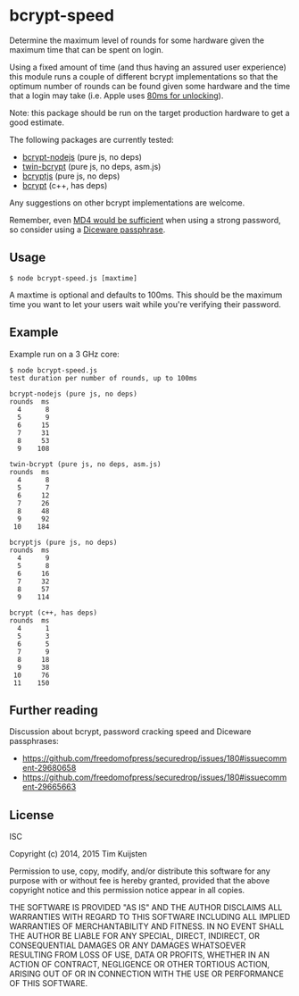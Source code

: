 # bcrypt-speed

Determine the maximum level of rounds for some hardware given the maximum time
that can be spent on login.

Using a fixed amount of time (and thus having an assured user experience) this
module runs a couple of different bcrypt implementations so that the optimum
number of rounds can be found given some hardware and the time that a login 
may take (i.e. Apple uses [80ms for unlocking](http://www.darthnull.org/2014/10/06/ios-encryption)).

Note: this package should be run on the target production hardware to get a good
estimate.

The following packages are currently tested:
* [bcrypt-nodejs](https://www.npmjs.org/package/bcrypt-nodejs) (pure js, no deps)
* [twin-bcrypt](https://www.npmjs.org/package/twin-bcrypt) (pure js, no deps, asm.js)
* [bcryptjs](https://www.npmjs.org/package/bcryptjs) (pure js, no deps)
* [bcrypt](https://www.npmjs.org/package/bcrypt) (c++, has deps)

Any suggestions on other bcrypt implementations are welcome.

Remember, even [MD4 would be sufficient](https://github.com/freedomofpress/securedrop/issues/180#issuecomment-29760395) when using a strong password, so consider using a [Diceware passphrase](http://world.std.com/~reinhold/diceware.html).

## Usage

    $ node bcrypt-speed.js [maxtime]

A maxtime is optional and defaults to 100ms. This should be the maximum time you
want to let your users wait while you're verifying their password.

## Example

Example run on a 3 GHz core:

    $ node bcrypt-speed.js
    test duration per number of rounds, up to 100ms

    bcrypt-nodejs (pure js, no deps)
    rounds  ms
      4      8
      5      9
      6     15
      7     31
      8     53
      9    108

    twin-bcrypt (pure js, no deps, asm.js)
    rounds  ms
      4      8
      5      7
      6     12
      7     26
      8     48
      9     92
     10    184

    bcryptjs (pure js, no deps)
    rounds  ms
      4      9
      5      8
      6     16
      7     32
      8     57
      9    114

    bcrypt (c++, has deps)
    rounds  ms
      4      1
      5      3
      6      5
      7      9
      8     18
      9     38
     10     76
     11    150

## Further reading

Discussion about bcrypt, password cracking speed and Diceware passphrases:
* <https://github.com/freedomofpress/securedrop/issues/180#issuecomment-29680658>
* <https://github.com/freedomofpress/securedrop/issues/180#issuecomment-29665663>

## License

ISC

Copyright (c) 2014, 2015 Tim Kuijsten

Permission to use, copy, modify, and/or distribute this software for any
purpose with or without fee is hereby granted, provided that the above
copyright notice and this permission notice appear in all copies.

THE SOFTWARE IS PROVIDED "AS IS" AND THE AUTHOR DISCLAIMS ALL WARRANTIES
WITH REGARD TO THIS SOFTWARE INCLUDING ALL IMPLIED WARRANTIES OF
MERCHANTABILITY AND FITNESS. IN NO EVENT SHALL THE AUTHOR BE LIABLE FOR
ANY SPECIAL, DIRECT, INDIRECT, OR CONSEQUENTIAL DAMAGES OR ANY DAMAGES
WHATSOEVER RESULTING FROM LOSS OF USE, DATA OR PROFITS, WHETHER IN AN
ACTION OF CONTRACT, NEGLIGENCE OR OTHER TORTIOUS ACTION, ARISING OUT OF
OR IN CONNECTION WITH THE USE OR PERFORMANCE OF THIS SOFTWARE.

